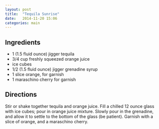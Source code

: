 ```yaml
---
layout: post
title:  "Tequila Sunrise"
date:   2014-11-20 15:06
categories: main
---
```


## Ingredients

- 1 (1.5 fluid ounce) jigger tequila
- 3/4 cup freshly squeezed orange juice
- ice cubes
- 1/2 (1.5 fluid ounce) jigger grenadine syrup
- 1 slice orange, for garnish
- 1 maraschino cherry for garnish


## Directions

Stir or shake together tequila and orange juice. Fill a chilled 12 ounce glass with ice cubes; pour in orange juice mixture. Slowly pour in the grenadine, and allow it to settle to the bottom of the glass (be patient). Garnish with a slice of orange, and a maraschino cherry.
